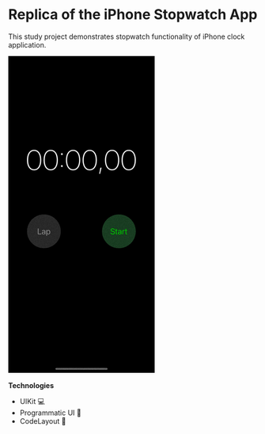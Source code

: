  #  Replica of the iPhone Stopwatch App

This study project demonstrates stopwatch functionality of iPhone clock application.

![demo_gif](TimerDemo.gif)

**Technologies**
* UIKit 💻
* Programmatic UI 🎨
* CodeLayout 📱
